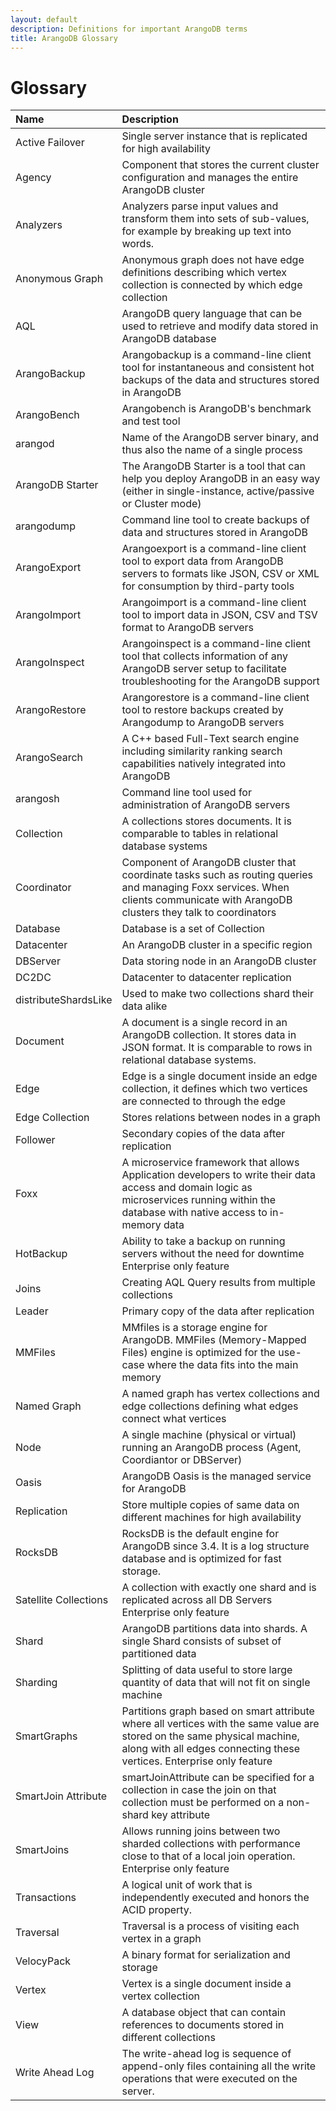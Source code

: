 ```yaml
---
layout: default
description: Definitions for important ArangoDB terms
title: ArangoDB Glossary
---
```

Glossary
========

Name                  | Description
:---------------------|:---------------------
Active Failover       | Single server instance that is replicated for high availability
Agency                | Component that stores the current cluster configuration and manages the entire ArangoDB cluster
Analyzers             | Analyzers parse input values and transform them into sets of sub-values, for example by breaking up text into words.
Anonymous Graph       | Anonymous graph does not have edge definitions describing which vertex collection is connected by which edge collection
AQL                   | ArangoDB query language that can be used to retrieve and modify data stored in ArangoDB database
ArangoBackup          | Arangobackup is a command-line client tool for instantaneous and consistent hot backups of the data and structures stored in ArangoDB
ArangoBench           | Arangobench is ArangoDB's benchmark and test tool
arangod               | Name of the ArangoDB server binary, and thus also the name of a single process
ArangoDB Starter      | The ArangoDB Starter is a tool that can help you deploy ArangoDB in an easy way (either in single-instance, active/passive or Cluster mode)
arangodump            | Command line tool to create backups of data and structures stored in ArangoDB
ArangoExport          | Arangoexport is a command-line client tool to export data from ArangoDB servers to formats like JSON, CSV or XML for consumption by third-party tools
ArangoImport          | Arangoimport is a command-line client tool to import data in JSON, CSV and TSV format to ArangoDB servers
ArangoInspect         | Arangoinspect is a command-line client tool that collects information of any ArangoDB server setup to facilitate troubleshooting for the ArangoDB support
ArangoRestore         | Arangorestore is a command-line client tool to restore backups created by Arangodump to ArangoDB servers
ArangoSearch          | A C++ based Full-Text search engine including similarity ranking search capabilities natively integrated into ArangoDB
arangosh              | Command line tool used for administration of ArangoDB servers
Collection            | A collections stores documents. It is comparable to tables in relational database systems
Coordinator           | Component of ArangoDB cluster that coordinate tasks such as routing queries and managing Foxx services. When clients communicate with ArangoDB clusters they talk to coordinators
Database              | Database is a set of Collection
Datacenter            | An ArangoDB cluster in a specific region
DBServer              | Data storing node in an ArangoDB cluster
DC2DC                 | Datacenter to datacenter replication
distributeShardsLike  | Used to make two collections shard their data alike
Document              | A document is a single record in an ArangoDB collection. It stores data in JSON format. It is comparable to rows in relational database systems.
Edge                  | Edge is a single document inside an edge collection, it defines which two vertices are connected to through the edge
Edge Collection       | Stores relations between nodes in a graph
Follower              | Secondary copies of the data after replication
Foxx                  | A microservice framework that allows Application developers to write their data access and domain logic as microservices running within the database with native access to in-memory data
HotBackup             | Ability to take a backup on running servers without the need for downtime	Enterprise only feature
Joins                 | Creating AQL Query results from multiple collections
Leader                | Primary copy of the data after replication
MMFiles               | MMfiles is a storage engine for ArangoDB. MMFiles (Memory-Mapped Files) engine is optimized for the use-case where the data fits into the main memory
Named Graph           | A named graph has vertex collections and edge collections defining what edges connect what vertices
Node                  | A single machine (physical or virtual) running an ArangoDB process (Agent, Coordiantor or DBServer)
Oasis                 | ArangoDB Oasis is the managed service for ArangoDB
Replication           | Store multiple copies of same data on different machines for high availability
RocksDB               | RocksDB is the default engine for ArangoDB since 3.4. It is a log structure database and is optimized for fast storage.
Satellite Collections | A collection with exactly one shard and is replicated across all DB Servers	Enterprise only feature
Shard                 | ArangoDB partitions data into shards. A single Shard consists of subset of partitioned data
Sharding              | Splitting of data useful to store large quantity of data that will not fit on single machine
SmartGraphs           | Partitions graph based on smart attribute where all vertices with the same value are stored on the same physical machine, along with all edges connecting these vertices.	Enterprise only feature
SmartJoin Attribute   | smartJoinAttribute can be specified for a collection in case the join on that collection must be performed on a non-shard key attribute
SmartJoins            | Allows running joins between two sharded collections with performance close to that of a local join operation.	Enterprise only feature
Transactions          | A logical unit of work that is independently executed and honors the ACID property. 
Traversal             | Traversal is a process of visiting each vertex in a graph
VelocyPack            | A binary format for serialization and storage
Vertex                | Vertex is a single document inside a vertex collection
View                  | A database object that can contain references to documents stored in different collections
Write Ahead Log       | The write-ahead log is sequence of append-only files containing all the write operations that were executed on the server.
